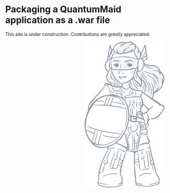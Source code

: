 # Packaging a QuantumMaid application as a .war file

This site is under construction. Contributions are greatly appreciated.

<img src="../construction.png" align="right"/>
